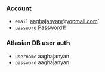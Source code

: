 ### Account
  - `email` aaghajanyan@yopmail.com`
  - `password` Password1!

### Atlasian DB user auth
  - `username` aaghajanyan
  - `password` aaghajanyan